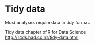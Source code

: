 # Tidy data
Most analyses require data in tidy format.

Tidy data chapter of R for Data Science\
http://r4ds.had.co.nz/tidy-data.html
